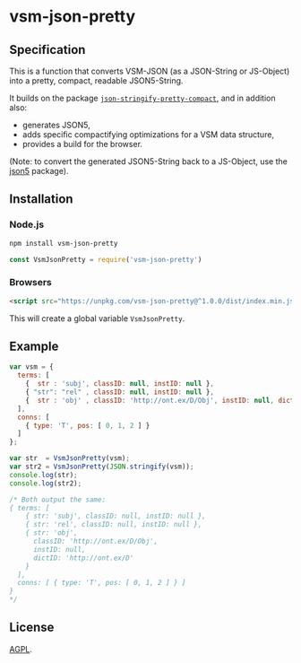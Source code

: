# vsm-json-pretty



## Specification

This is a function that converts VSM-JSON (as a JSON-String or JS-Object)
into a pretty, compact, readable JSON5-String.

It builds on the package
[`json-stringify-pretty-compact`](https://github.com/lydell/json-stringify-pretty-compact),
and in addition also:
- generates JSON5,
- adds specific compactifying optimizations for a VSM data structure,
- provides a build for the browser.

(Note: to convert the generated JSON5-String back to a JS-Object, use the
[json5](https://github.com/json5/json5) package).



## Installation
### Node.js
```sh
npm install vsm-json-pretty
```

```js
const VsmJsonPretty = require('vsm-json-pretty')
```


### Browsers
```html
<script src="https://unpkg.com/vsm-json-pretty@^1.0.0/dist/index.min.js"></script>
```

This will create a global variable `VsmJsonPretty`.



## Example
```js
var vsm = {
  terms: [
    {  str : 'subj', classID: null, instID: null },
    { "str": "rel" , classID: null, instID: null },
    {  str : 'obj' , classID: 'http://ont.ex/D/Obj', instID: null, dictID: 'http://ont.ex/D' }
  ],
  conns: [
    { type: 'T', pos: [ 0, 1, 2 ] }
  ]
};

var str  = VsmJsonPretty(vsm);
var str2 = VsmJsonPretty(JSON.stringify(vsm));
console.log(str);
console.log(str2);

/* Both output the same:
{ terms: [
    { str: 'subj', classID: null, instID: null },
    { str: 'rel', classID: null, instID: null },
    { str: 'obj',
      classID: 'http://ont.ex/D/Obj',
      instID: null,
      dictID: 'http://ont.ex/D'
    }
  ],
  conns: [ { type: 'T', pos: [ 0, 1, 2 ] } ]
}
*/
```


## License

[AGPL](LICENSE.md).
